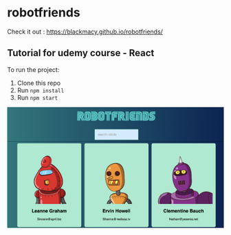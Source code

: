 # robotfriends

Check it out : https://blackmacy.github.io/robotfriends/

## Tutorial for udemy course - React 

To run the project:

1. Clone this repo
2. Run `npm install`
3. Run `npm start`

<div align="center">
    <img src="robotfriends.jpg", width="640">
</div>

